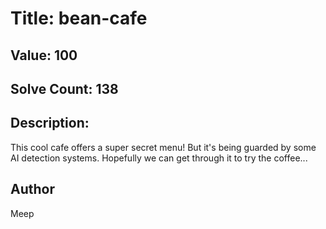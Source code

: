 # Title: bean-cafe
## Value: 100
## Solve Count: 138
## Description: 
This cool cafe offers a super secret menu! But it's being guarded by some AI detection systems. Hopefully we can get through it to try the coffee... 

## Author
Meep
